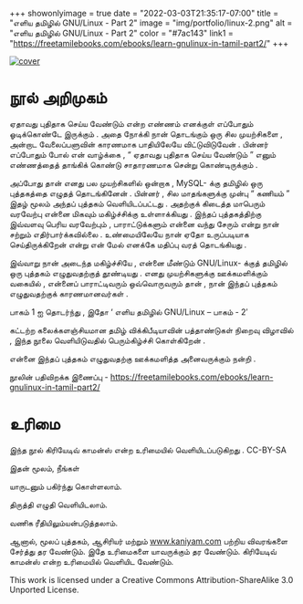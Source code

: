 +++
showonlyimage = true
date = "2022-03-03T21:35:17-07:00"
title = "எளிய தமிழில் GNU/Linux - Part 2"
image = "img/portfolio/linux-2.png"
alt = "எளிய தமிழில் GNU/Linux - Part 2"
color = "#7ac143"
link1 = "https://freetamilebooks.com/ebooks/learn-gnulinux-in-tamil-part2/"
+++




<!--more-->


[![cover](/img/portfolio/linux-2-small.png)](https://freetamilebooks.com/ebooks/learn-gnulinux-in-tamil-part2/)

# நூல் அறிமுகம்


ஏதாவது புதிதாக செய்ய வேண்டும் என்ற எண்ணம் எனக்குள் எப்போதும் ஓடிக்கொண்டே இருக்கும் . அதை நோக்கி நான் தொடங்கும் ஒரு சில முயற்சிகளை , அன்றாட வேலைப்பளுவின் காரணமாக பாதியிலேயே விட்டுவிடுவேன் . பின்னர் எப்போதும் போல் என் வாழ்க்கை , “ ஏதாவது புதிதாக செய்ய வேண்டும் ” எனும் எண்ணத்தைத் தாங்கிக் கொண்டு சாதாரணமாக சென்று கொண்டிருக்கும் .

அப்போது தான் எனது பல முயற்சிகளில் ஒன்றாக , MySQL- க்கு தமிழில் ஒரு புத்தகத்தை எழுதத் தொடங்கினேன் . பின்னர் , சில மாதங்களுக்கு முன்பு “ கணியம் ” இதழ் மூலம் அந்தப் புத்தகம் வெளியிடப்பட்டது . அதற்குக் கிடைத்த மாபெரும் வரவேற்பு என்னை மிகவும் மகிழ்ச்சிக்கு உள்ளாக்கியது . இந்தப் புத்தகத்திற்கு இவ்வளவு பெரிய வரவேற்பும் , பாராட்டுக்களும் என்னை வந்து சேரும் என்று நான் சற்றும் எதிர்பார்க்கவில்லை . உண்மையிலேயே நான் ஏதோ உருப்படியாக செய்திருக்கிறேன் என்று என் மேல் எனக்கே மதிப்பு வரத் தொடங்கியது .

இவ்வாறு நான் அடைந்த மகிழ்ச்சியே , என்னை மீண்டும் GNU/Linux- க்குத் தமிழில் ஒரு புத்தகம் எழுதுவதற்குத் தூண்டியது . எனது முயற்சிகளுக்கு ஊக்கமளிக்கும் வகையில் , என்னைப் பாராட்டிவரும் ஒவ்வொருவரும் தான் , நான் இந்தப் புத்தகம் எழுதுவதற்குக் காரணமானவர்கள் .

பாகம் 1 ஐ தொடர்ந்து , இதோ ‘ எளிய தமிழில் GNU/Linux – பாகம் - 2′

கட்டற்ற கலைக்களஞ்சியமான தமிழ் விக்கிபீடியாவின் பத்தாண்டுகள் நிறைவு விழாவில் , இந்த நூலை வெளியிடுவதில் பெரும்கிழ்ச்சி கொள்கிறேன் .

என்னை இந்தப் புத்தகம் எழுதுவதற்கு ஊக்கமளித்த அனைவருக்கும் நன்றி .



நூலின் பதிவிறக்க இணைப்பு - https://freetamilebooks.com/ebooks/learn-gnulinux-in-tamil-part2/ 
  


# உரிமை
இந்த நூல் கிரியேடிவ் காமன்ஸ் என்ற உரிமையில் வெளியிடப்படுகிறது . CC-BY-SA 

இதன் மூலம், நீங்கள்

யாருடனும் பகிர்ந்து கொள்ளலாம்.

திருத்தி எழுதி வெளியிடலாம்.

வணிக ரீதியிலும்யன்படுத்தலாம்.

ஆனால், மூலப் புத்தகம், ஆசிரியர் மற்றும் www.kaniyam.com பற்றிய விவரங்களை சேர்த்து தர வேண்டும். இதே உரிமைகளை யாவருக்கும் தர வேண்டும். கிரியேடிவ் காமன்ஸ் என்ற உரிமையில் வெளியிட வேண்டும்.

This work is licensed under a Creative Commons Attribution-ShareAlike 3.0 Unported License. 

